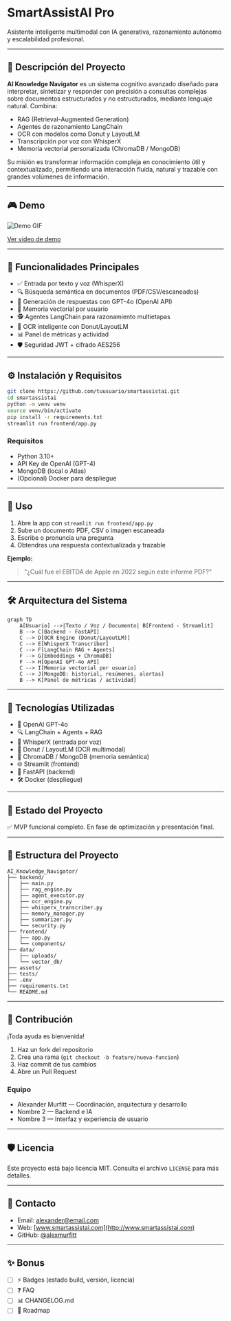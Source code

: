 # SmartAssistAI Pro

Asistente inteligente multimodal con IA generativa, razonamiento autónomo y escalabilidad profesional.

---

## 🌟 Descripción del Proyecto

**AI Knowledge Navigator** es un sistema cognitivo avanzado diseñado para interpretar, sintetizar y responder con precisión a consultas complejas sobre documentos estructurados y no estructurados, mediante lenguaje natural. Combina:

* RAG (Retrieval-Augmented Generation)
* Agentes de razonamiento LangChain
* OCR con modelos como Donut y LayoutLM
* Transcripción por voz con WhisperX
* Memoria vectorial personalizada (ChromaDB / MongoDB)

Su misión es transformar información compleja en conocimiento útil y contextualizado, permitiendo una interacción fluida, natural y trazable con grandes volúmenes de información.

---

## 🎮 Demo

![Demo GIF](./assets/demo.gif)

[Ver video de demo](https://youtu.be/tu-enlace)

---

## 🚀 Funcionalidades Principales

* ✅ Entrada por texto y voz (WhisperX)
* 🔍 Búsqueda semántica en documentos (PDF/CSV/escaneados)
* 🧠 Generación de respuestas con GPT-4o (OpenAI API)
* 📅 Memoria vectorial por usuario
* 🕵️ Agentes LangChain para razonamiento multietapas
* 📄 OCR inteligente con Donut/LayoutLM
* 📊 Panel de métricas y actividad
* 🛡️ Seguridad JWT + cifrado AES256

---

## ⚙️ Instalación y Requisitos

```bash
git clone https://github.com/tuusuario/smartassistai.git
cd smartassistai
python -m venv venv
source venv/bin/activate
pip install -r requirements.txt
streamlit run frontend/app.py
```

### Requisitos

* Python 3.10+
* API Key de OpenAI (GPT-4)
* MongoDB (local o Atlas)
* (Opcional) Docker para despliegue

---

## 🧪 Uso

1. Abre la app con `streamlit run frontend/app.py`
2. Sube un documento PDF, CSV o imagen escaneada
3. Escribe o pronuncia una pregunta
4. Obtendras una respuesta contextualizada y trazable

**Ejemplo:**

> "¿Cuál fue el EBITDA de Apple en 2022 según este informe PDF?"

---

## 🛠️ Arquitectura del Sistema

```mermaid
graph TD
    A[Usuario] -->|Texto / Voz / Documento| B[Frontend - Streamlit]
    B --> C[Backend - FastAPI]
    C --> D[OCR Engine (Donut/LayoutLM)]
    C --> E[WhisperX Transcriber]
    C --> F[LangChain RAG + Agents]
    F --> G[Embeddings + ChromaDB]
    F --> H[OpenAI GPT-4o API]
    C --> I[Memoria vectorial por usuario]
    C --> J[MongoDB: historial, resúmenes, alertas]
    B --> K[Panel de métricas / actividad]
```

---

## 🔧 Tecnologías Utilizadas

* 🧠 OpenAI GPT-4o
* 🔍 LangChain + Agents + RAG
* 🎤 WhisperX (entrada por voz)
* 🔢 Donut / LayoutLM (OCR multimodal)
* 🧼 ChromaDB / MongoDB (memoria semántica)
* 🌐 Streamlit (frontend)
* 🚀 FastAPI (backend)
* 🛠️ Docker (despliegue)

---

## 📆 Estado del Proyecto

✅ MVP funcional completo. En fase de optimización y presentación final.

---

## 📂 Estructura del Proyecto

```
AI_Knowledge_Navigator/
├── backend/
│   ├── main.py
│   ├── rag_engine.py
│   ├── agent_executor.py
│   ├── ocr_engine.py
│   ├── whisperx_transcriber.py
│   ├── memory_manager.py
│   ├── summarizer.py
│   └── security.py
├── frontend/
│   ├── app.py
│   └── components/
├── data/
│   ├── uploads/
│   └── vector_db/
├── assets/
├── tests/
├── .env
├── requirements.txt
└── README.md
```

---

## 🤝 Contribución

¡Toda ayuda es bienvenida!

1. Haz un fork del repositorio
2. Crea una rama (`git checkout -b feature/nueva-funcion`)
3. Haz commit de tus cambios
4. Abre un Pull Request

### Equipo

* Alexander Murfitt — Coordinación, arquitectura y desarrollo
* Nombre 2 — Backend e IA
* Nombre 3 — Interfaz y experiencia de usuario

---

## 🛡️ Licencia

Este proyecto está bajo licencia MIT. Consulta el archivo `LICENSE` para más detalles.

---

## 📨 Contacto

* Email: [alexander@email.com](mailto:alexander@email.com)
* Web: [www.smartassistai.com](http://www.smartassistai.com)
* GitHub: [@alexmurfitt](https://github.com/alexmurfitt)

---

## ✨ Bonus

* [ ] ⚡ Badges (estado build, versión, licencia)
* [ ] ❓ FAQ
* [ ] 📊 CHANGELOG.md
* [ ] 📅 Roadmap
